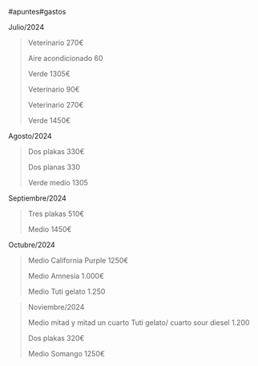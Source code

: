 
#apuntes#gastos

Julio/2024

> Veterinario 270€
> 
> Aire acondicionado 60
> 
> Verde 1305€
> 
> Veterinario 90€
> 
> Veterinario 270€
> 
> Verde 1450€

Agosto/2024

> Dos plakas 330€
> 
> Dos planas 330
> 
> Verde medio 1305

Septiembre/2024

> Tres plakas 510€
> 
> Medio 1450€

Octubre/2024

> Medio California Purple 1250€
> 
> Medio Amnesia 1.000€
> 
> Medio Tuti gelato 1.250

> Noviembre/2024
> 
> Medio mitad y mitad un cuarto Tuti gelato/ cuarto sour diesel 1.200
> 
> Dos plakas 320€
> 
> Medio Somango 1250€